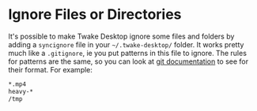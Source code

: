 # Ignore Files or Directories

It's possible to make Twake Desktop ignore some files and folders by adding a
`syncignore` file in your `~/.twake-desktop/` folder. It works pretty much like
a `.gitignore`, ie you put patterns in this file to ignore. The rules for
patterns are the same, so you can look at [git
documentation](https://git-scm.com/docs/gitignore/#_pattern_format) to see for
their format. For example:

```bash
*.mp4
heavy-*
/tmp
```
